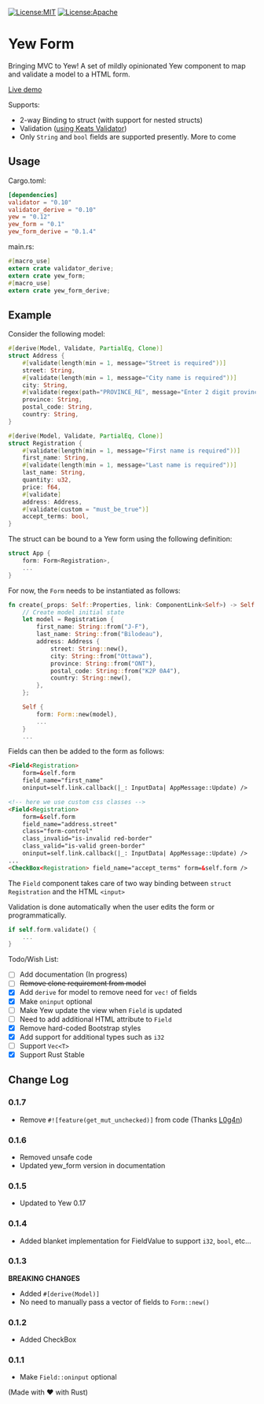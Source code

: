 [![License:MIT](https://img.shields.io/badge/License-MIT-yellow.svg)](https://opensource.org/licenses/MIT) [![License:Apache](https://img.shields.io/badge/License-Apache-yellow.svg)](https://opensource.org/licenses/Apache-2.0)
# Yew Form
Bringing MVC to Yew! A set of mildly opinionated Yew component to map and validate a model to a HTML form.

[Live demo](http://chronogears.com/yew-form/)

Supports:
- 2-way Binding to struct (with support for nested structs)
- Validation ([using Keats Validator](https://github.com/Keats/validator))
- Only `String` and `bool` fields are supported presently. More to come

## Usage
Cargo.toml:
```toml
[dependencies]
validator = "0.10"
validator_derive = "0.10"
yew = "0.12"
yew_form = "0.1"
yew_form_derive = "0.1.4"
```
main.rs:
```rust
#[macro_use]
extern crate validator_derive;
extern crate yew_form;
#[macro_use]
extern crate yew_form_derive;
```

## Example
Consider the following model:
```rust
#[derive(Model, Validate, PartialEq, Clone)]
struct Address {
    #[validate(length(min = 1, message="Street is required"))]
    street: String,
    #[validate(length(min = 1, message="City name is required"))]
    city: String,
    #[validate(regex(path="PROVINCE_RE", message="Enter 2 digit province code"))]
    province: String,
    postal_code: String,
    country: String,
}

#[derive(Model, Validate, PartialEq, Clone)]
struct Registration {
    #[validate(length(min = 1, message="First name is required"))]
    first_name: String,
    #[validate(length(min = 1, message="Last name is required"))]
    last_name: String,
    quantity: u32,
    price: f64,
    #[validate]
    address: Address,
    #[validate(custom = "must_be_true")]
    accept_terms: bool,
}
```

The struct can be bound to a Yew form using the following definition:

```rust
struct App {
    form: Form<Registration>,
    ...
}
```

For now, the `Form` needs to be instantiated as follows:
```rust
fn create(_props: Self::Properties, link: ComponentLink<Self>) -> Self {
    // Create model initial state
    let model = Registration {
        first_name: String::from("J-F"),
        last_name: String::from("Bilodeau"),
        address: Address {
            street: String::new(),
            city: String::from("Ottawa"),
            province: String::from("ONT"),
            postal_code: String::from("K2P 0A4"),
            country: String::new(),
        },
    };

    Self {
        form: Form::new(model),
        ...
    }
    ...
```

Fields can then be added to the form as follows:
```html
<Field<Registration> 
    form=&self.form 
    field_name="first_name" 
    oninput=self.link.callback(|_: InputData| AppMessage::Update) />

<!-- here we use custom css classes -->
<Field<Registration> 
    form=&self.form 
    field_name="address.street"
    class="form-control"
    class_invalid="is-invalid red-border"
    class_valid="is-valid green-border"
    oninput=self.link.callback(|_: InputData| AppMessage::Update) />
...
<CheckBox<Registration> field_name="accept_terms" form=&self.form />
```
The `Field` component takes care of two way binding between `struct Registration` and the HTML `<input>`

Validation is done automatically when the user edits the form or programmatically.

```rust
if self.form.validate() {
    ...
}
```

Todo/Wish List:
- [ ] Add documentation (In progress)
- [ ] ~~Remove clone requirement from model~~
- [X] Add `derive` for model to remove need for `vec!` of fields
- [X] Make `oninput` optional
- [ ] Make Yew update the view when `Field` is updated
- [ ] Need to add additional HTML attribute to `Field`
- [X] Remove hard-coded Bootstrap styles
- [X] Add support for additional types such as `i32`
- [ ] Support `Vec<T>`
- [X] Support Rust Stable

## Change Log

### 0.1.7
- Remove `#![feature(get_mut_unchecked)]` from code (Thanks [L0g4n](https://github.com/L0g4n))

### 0.1.6
- Removed unsafe code
- Updated yew_form version in documentation

### 0.1.5
- Updated to Yew 0.17

### 0.1.4
- Added blanket implementation for FieldValue to support `i32`, `bool`, etc...

### 0.1.3
**BREAKING CHANGES**
- Added `#[derive(Model)]`
- No need to manually pass a vector of fields to `Form::new()`

### 0.1.2
- Added CheckBox

### 0.1.1
- Make `Field::oninput` optional


(Made with ❤️ with Rust)